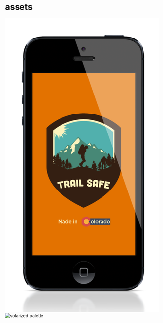 assets
======


![ScreenShot](https://github.com/TrailSafe/assets/blob/master/ScreenShots/TS1-Home_02.png)
![solarized palette](https://github.com/altercation/solarized/raw/master/img/solarized-palette.png)
